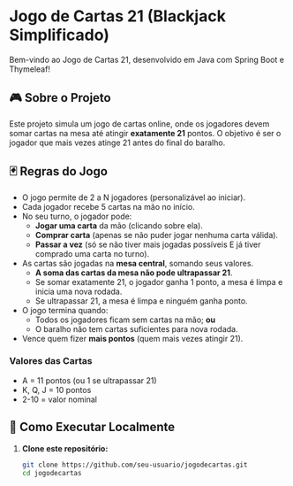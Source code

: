# Jogo de Cartas 21 (Blackjack Simplificado)

Bem-vindo ao Jogo de Cartas 21, desenvolvido em Java com Spring Boot e Thymeleaf!

## 🎮 Sobre o Projeto

Este projeto simula um jogo de cartas online, onde os jogadores devem somar cartas na mesa até atingir **exatamente 21** pontos. O objetivo é ser o jogador que mais vezes atinge 21 antes do final do baralho.

## 🃏 Regras do Jogo

- O jogo permite de 2 a N jogadores (personalizável ao iniciar).
- Cada jogador recebe 5 cartas na mão no início.
- No seu turno, o jogador pode:
    - **Jogar uma carta** da mão (clicando sobre ela).
    - **Comprar carta** (apenas se não puder jogar nenhuma carta válida).
    - **Passar a vez** (só se não tiver mais jogadas possíveis E já tiver comprado uma carta no turno).
- As cartas são jogadas na **mesa central**, somando seus valores.
    - **A soma das cartas da mesa não pode ultrapassar 21**.
    - Se somar exatamente 21, o jogador ganha 1 ponto, a mesa é limpa e inicia uma nova rodada.
    - Se ultrapassar 21, a mesa é limpa e ninguém ganha ponto.
- O jogo termina quando:
    - Todos os jogadores ficam sem cartas na mão; **ou**
    - O baralho não tem cartas suficientes para nova rodada.
- Vence quem fizer **mais pontos** (quem mais vezes atingir 21).

### Valores das Cartas
- A = 11 pontos (ou 1 se ultrapassar 21)
- K, Q, J = 10 pontos
- 2-10 = valor nominal

## 🚀 Como Executar Localmente

1. **Clone este repositório:**
   ```bash
   git clone https://github.com/seu-usuario/jogodecartas.git
   cd jogodecartas

